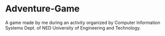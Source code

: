 # Adventure-Game
A game made by me during an activity organized by Computer Information Systems Dept. of NED University of Engineering and Technology.
